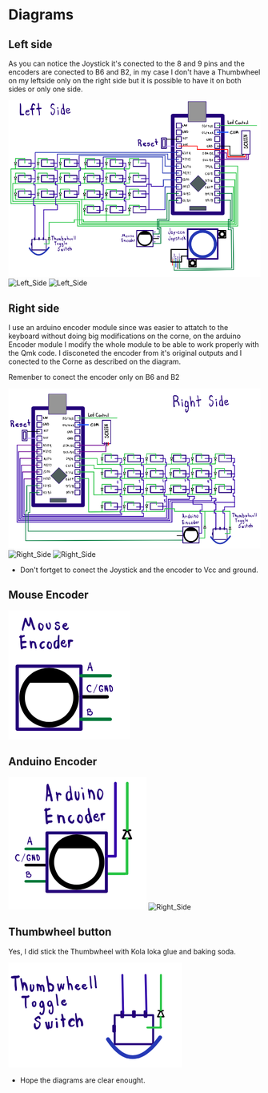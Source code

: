 # Diagrams

## Left side

As you can notice the Joystick it's conected to the 8 and 9 pins
and the encoders are conected to B6 and B2, in my case I don't have 
a Thumbwheel on my leftside only on the right side but it is possible
to have it on both sides or only one side.

![Left_Side](01_Left_Side.png)
![Left_Side](01_Left_Side.JPG)
![Left_Side](02_Left_Side_Joy.JPG)

## Right side

I use an arduino encoder module since was easier to attatch to the keyboard without doing
big modifications on the corne, on the arduino Encoder module I modify the whole module to be able to work properly with the Qmk code. 
I disconeted the encoder from it's original outputs and I conected to the Corne as described on
the diagram.

Remenber to conect the encoder only on B6 and B2

![Right_Side](02_Right_Side.png)
![Right_Side](03_Right_Side.JPG)
![Right_Side](04_Right_side.JPG)

* Don't fortget to conect the Joystick and the encoder to Vcc and ground.

## Mouse Encoder

![Mouse_encoder](03_Mouse_Encoder.png)

## Anduino Encoder

![Arduino_Encoder](04_Arduino_Encoder.png)
![Right_Side](05_right_encoder.JPG)

## Thumbwheel button

Yes, I did stick the Thumbwheel with Kola loka glue and baking soda.

![Tripod Thumbwheel Toggle Switch](05_Thumbwheel.png)

* Hope the diagrams are clear enought.